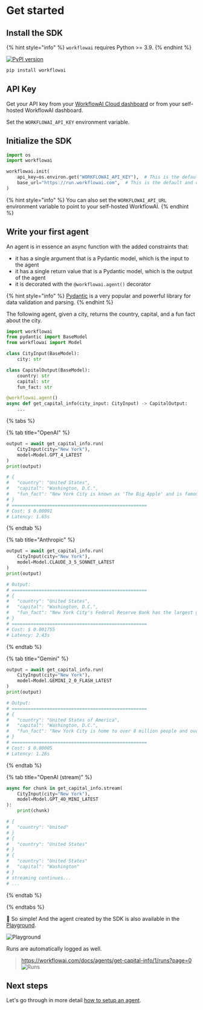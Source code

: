 # Get started

## Install the SDK

{% hint style="info" %}
`workflowai` requires Python >= 3.9.
{% endhint %}

[![PyPI version](https://img.shields.io/pypi/v/workflowai.svg)](https://pypi.org/project/workflowai/)

```sh
pip install workflowai
```

## API Key

Get your API key from your [WorkflowAI Cloud dashboard](https://workflowai.com/organization/settings/api-keys) or from your self-hosted WorkflowAI dashboard.

Set the `WORKFLOWAI_API_KEY` environment variable.

## Initialize the SDK

```python
import os
import workflowai

workflowai.init(
    api_key=os.environ.get("WORKFLOWAI_API_KEY"),  # This is the default and can be omitted
    base_url="https://run.workflowai.com",  # This is the default and can be omitted
)
```

{% hint style="info" %}
You can also set the `WORKFLOWAI_API_URL` environment variable to point to your self-hosted WorkflowAI.
{% endhint %}

## Write your first agent

An agent is in essence an async function with the added constraints that:

- it has a single argument that is a Pydantic model, which is the input to the agent
- it has a single return value that is a Pydantic model, which is the output of the agent
- it is decorated with the `@workflowai.agent()` decorator

{% hint style="info" %}
[Pydantic](https://docs.pydantic.dev/latest/) is a very popular and powerful library for data validation and parsing.
{% endhint %}

The following agent, given a city, returns the country, capital, and a fun fact about the city.

```python
import workflowai
from pydantic import BaseModel
from workflowai import Model

class CityInput(BaseModel):
    city: str

class CapitalOutput(BaseModel):
    country: str
    capital: str 
    fun_fact: str

@workflowai.agent()
async def get_capital_info(city_input: CityInput) -> CapitalOutput:
    ...
```
{% tabs %}

{% tab title="OpenAI" %}
```python
output = await get_capital_info.run(
    CityInput(city="New York"), 
    model=Model.GPT_4_LATEST
)
print(output)

# {
#   "country": "United States",
#   "capital": "Washington, D.C.",
#   "fun_fact": "New York City is known as 'The Big Apple' and is famous for its cultural diversity and iconic landmarks like Times Square and Central Park."
# }
# ==================================================
# Cost: $ 0.00091
# Latency: 1.65s
```
{% endtab %}

{% tab title="Anthropic" %}
```python
output = await get_capital_info.run(
    CityInput(city="New York"),
    model=Model.CLAUDE_3_5_SONNET_LATEST
)
print(output)

# Output:
# ==================================================
# {
#   "country": "United States",
#   "capital": "Washington, D.C.",
#   "fun_fact": "New York City's Federal Reserve Bank has the largest gold storage in the world, containing approximately 7,000 tons of gold bullion stored 80 feet below street level."
# }
# ==================================================
# Cost: $ 0.001755
# Latency: 2.43s
```
{% endtab %}

{% tab title="Gemini" %}
```python
output = await get_capital_info.run(
    CityInput(city="New York"),
    model=Model.GEMINI_2_0_FLASH_LATEST
)
print(output)

# Output:
# ==================================================
# {
#   "country": "United States of America",
#   "capital": "Washington, D.C.",
#   "fun_fact": "New York City is home to over 8 million people and over 800 languages are spoken in New York City, making it the most linguistically diverse city in the world."
# }
# ==================================================
# Cost: $ 0.00005
# Latency: 1.26s
```
{% endtab %}

{% tab title="OpenAI (stream)" %}

```python
async for chunk in get_capital_info.stream(
    CityInput(city="New York"),
    model=Model.GPT_4O_MINI_LATEST
):
    print(chunk)

# {
#   "country": "United"
# }
# {
#   "country": "United States"
# }
# {
#   "country": "United States"
#   "capital": "Washington"
# }
# streaming continues...
# ...
```
{% endtab %}

{% endtabs %}

🌅 So simple! And the agent created by the SDK is also available in the <a href="https://workflowai.com/docs/agents/get-capital-info" target="_blank">Playground</a>.

![Playground](/docs/assets/images/playground/docs-capital-info.png)

Runs are automatically logged as well.

> https://workflowai.com/docs/agents/get-capital-info/1/runs?page=0
![Runs](/docs/assets/images/runs/docs-capital-info.png)

## Next steps

Let's go through in more detail [how to setup an agent](./agent.md).